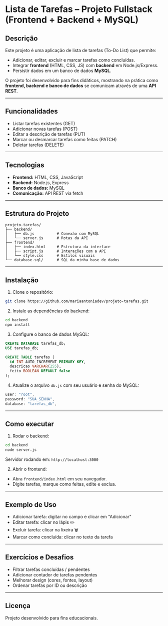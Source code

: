 # Lista de Tarefas – Projeto Fullstack (Frontend + Backend + MySQL)

## Descrição

Este projeto é uma aplicação de lista de tarefas (To-Do List) que permite:

* Adicionar, editar, excluir e marcar tarefas como concluídas.
* Integrar **frontend** (HTML, CSS, JS) com **backend** em Node.js/Express.
* Persistir dados em um banco de dados **MySQL**.

O projeto foi desenvolvido para fins didáticos, mostrando na prática como **frontend, backend e banco de dados** se comunicam através de uma **API REST**.

---

## Funcionalidades

* Listar tarefas existentes (GET)
* Adicionar novas tarefas (POST)
* Editar a descrição de tarefas (PUT)
* Marcar ou desmarcar tarefas como feitas (PATCH)
* Deletar tarefas (DELETE)

---

## Tecnologias

* **Frontend:** HTML, CSS, JavaScript
* **Backend:** Node.js, Express
* **Banco de dados:** MySQL
* **Comunicação:** API REST via fetch

---

## Estrutura do Projeto

```
projeto-tarefas/
├── backend/
│   ├── db.js          # Conexão com MySQL
│   └── server.js      # Rotas da API
├── frontend/
│   ├── index.html     # Estrutura da interface
│   ├── script.js      # Interações com a API
│   └── style.css      # Estilos visuais
└── database.sql/      # SQL da minha base de dados
```

---

## Instalação

1. Clone o repositório:

```bash
git clone https://github.com/mariaantoniadev/projeto-tarefas.git
```

2. Instale as dependências do backend:

```bash
cd backend
npm install
```

3. Configure o banco de dados MySQL:

```sql
CREATE DATABASE tarefas_db;
USE tarefas_db;

CREATE TABLE tarefas (
  id INT AUTO_INCREMENT PRIMARY KEY,
  descricao VARCHAR(255),
  feito BOOLEAN DEFAULT false
);
```

4. Atualize o arquivo `db.js` com seu usuário e senha do MySQL:

```js
user: "root",
password: "SUA_SENHA",
database: "tarefas_db",
```

---

## Como executar

1. Rodar o backend:

```bash
cd backend
node server.js
```

Servidor rodando em: `http://localhost:3000`

2. Abrir o frontend:

* Abra `frontend/index.html` em seu navegador.
* Digite tarefas, marque como feitas, edite e exclua.

---

## Exemplo de Uso

* Adicionar tarefa: digitar no campo e clicar em "Adicionar"
* Editar tarefa: clicar no lápis ✏️
* Excluir tarefa: clicar na lixeira 🗑️
* Marcar como concluída: clicar no texto da tarefa

---

## Exercícios e Desafios

* Filtrar tarefas concluídas / pendentes
* Adicionar contador de tarefas pendentes
* Melhorar design (cores, fontes, layout)
* Ordenar tarefas por ID ou descrição

---

## Licença

Projeto desenvolvido para fins educacionais.
